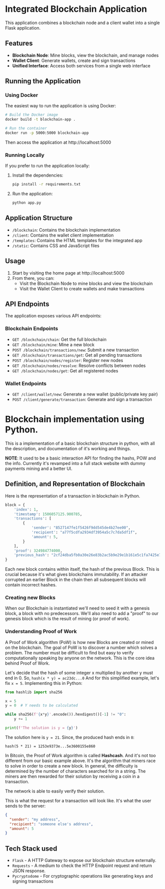# Integrated Blockchain Application

This application combines a blockchain node and a client wallet into a single Flask application.

## Features

- **Blockchain Node**: Mine blocks, view the blockchain, and manage nodes
- **Wallet Client**: Generate wallets, create and sign transactions
- **Unified Interface**: Access both services from a single web interface

## Running the Application

### Using Docker

The easiest way to run the application is using Docker:

```bash
# Build the Docker image
docker build -t blockchain-app .

# Run the container
docker run -p 5000:5000 blockchain-app
```

Then access the application at http://localhost:5000

### Running Locally

If you prefer to run the application locally:

1. Install the dependencies:
   ```bash
   pip install -r requirements.txt
   ```

2. Run the application:
   ```bash
   python app.py
   ```

## Application Structure

- `/blockchain`: Contains the blockchain implementation
- `/client`: Contains the wallet client implementation
- `/templates`: Contains the HTML templates for the integrated app
- `/static`: Contains CSS and JavaScript files

## Usage

1. Start by visiting the home page at http://localhost:5000
2. From there, you can:
   - Visit the Blockchain Node to mine blocks and view the blockchain
   - Visit the Wallet Client to create wallets and make transactions

## API Endpoints

The application exposes various API endpoints:

### Blockchain Endpoints

- `GET /blockchain/chain`: Get the full blockchain
- `GET /blockchain/mine`: Mine a new block
- `POST /blockchain/transactions/new`: Submit a new transaction
- `GET /blockchain/transactions/get`: Get all pending transactions
- `POST /blockchain/nodes/register`: Register new nodes
- `GET /blockchain/nodes/resolve`: Resolve conflicts between nodes
- `GET /blockchain/nodes/get`: Get all registered nodes

### Wallet Endpoints

- `GET /client/wallet/new`: Generate a new wallet (public/private key pair)
- `POST /client/generate/transaction`: Generate and sign a transaction

# Blockchain implementation using Python.

This is a implementation of a basic blockchain structure in python, with all the description, and
documentation of it's working and things.

**NOTE**: It used to be a basic interaction API for finding the hashs, POW and the info. Currently
it's revamped into a full stack website with dummy payments mining and a better UI.

## Definition, and Representation of Blockchain

Here is the representation of a transaction in blockchain in Python.

```python
block = {
    'index': 1,
    'timestamp': 1506057125.900785,
    'transactions': [
        {
            'sender': "8527147fe1f5426f9dd545de4b27ee00",
            'recipient': "a77f5cdfa2934df3954a5c7c7da5df1f",
            'amount': 5,
        }
    ],
    'proof': 324984774000,
    'previous_hash': "2cf24dba5fb0a30e26e83b2ac5b9e29e1b161e5c1fa7425e73043362938b9824"
}
```

Each new block contains within itself, the hash of the previous Block. This is crucial because it's what
gives blockchains immutability. If an attacker corrupted an earlier Block in the chain then all subsequent
blocks will contain incorrect hashes.

### Creating new Blocks

When our Blockchain is instantiated we'll need to seed it with a genesis block, a block with
no predecessors. We'll also need to add a "proof" to our genesis block which is the result of
mining (or proof of work).

### Understanding Proof of Work

A Proof of Work algorithm (PoW) is how new Blocks are created or mined on the blockchain.
The goal of PoW is to discover a number which solves a problem. The number must be difficult to
find but easy to verify computationally speaking by anyone on the network.
This is the core idea behind Proof of Work.

Let's decide that the hash of some integer x multiplied by another y must end in 0.
So, `hash(x * y) = ac23dc...0` And for this simplified example, let's fix `x = 5`.
Implementing this in Python:

```python
from hashlib import sha256

x = 5
y = 0  # Y needs to be calculated

while sha256(f'{x*y}'.encode()).hexdigest()[-1] != "0":
    y += 1

print(f'The solution is y = {y}')
```

The solution here is `y = 21`. Since, the produced hash ends in `0`:

```
hash(5 * 21) = 1253e9373e...5e3600155e860
```

In Bitcoin, the Proof of Work algorithm is called **Hashcash**. And it's not too different from our
basic example above. It's the algorithm that miners race to solve in order to create a new block.
In general, the difficulty is determined by the number of characters searched for in a string.
The miners are then rewarded for their solution by receiving a coin in a transaction.

The network is able to easily verify their solution.

This is what the request for a transaction will look like. It's what the user sends to the server:

```json
{
  "sender": "my address",
  "recipient": "someone else's address",
  "amount": 5
}
```

## Tech Stack used

- `Flask` - A HTTP Gateway to expose our blockchain structure externally.
- `Requests` - A medium to check the HTTP Endpoint request and return JSON response.
- `Pycryptodome` - For cryptographic operations like generating keys and signing transactions

